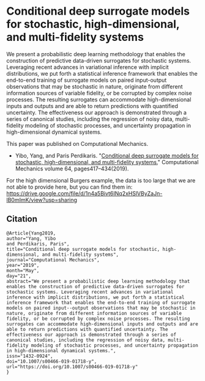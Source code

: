 # Conditional deep surrogate models for stochastic, high-dimensional, and multi-fidelity systems
We present a probabilistic deep learning methodology that enables the construction of predictive data-driven surrogates for stochastic systems. Leveraging recent advances in variational inference with implicit distributions, we put forth a statistical inference framework that enables the end-to-end training of surrogate models on paired input-output observations that may be stochastic in nature, originate from different information sources of variable fidelity, or be corrupted by complex noise processes. The resulting surrogates can accommodate high-dimensional inputs and outputs and are able to return predictions with quantified uncertainty. The effectiveness our approach is demonstrated through a series of canonical studies, including the regression of noisy data, multi-fidelity modeling of stochastic processes, and uncertainty propagation in high-dimensional dynamical systems.

This paper was published on Computational Mechanics.

- Yibo, Yang, and Paris Perdikaris. "[Conditional deep surrogate models for stochastic, high-dimensional, and multi-fidelity systems.](https://link.springer.com/article/10.1007/s00466-019-01718-y)" Computational Mechanics volume 64, pages417–434(2019).

For the high dimensional Burgers example, the data is too large that we are not able to provide here, but you can find them in: https://drive.google.com/file/d/1n4a5Bivt6INq2xHSlVByZaJn-lB0mImK/view?usp=sharing


## Citation
```
@Article{Yang2019,
author="Yang, Yibo
and Perdikaris, Paris",
title="Conditional deep surrogate models for stochastic, high-dimensional, and multi-fidelity systems",
journal="Computational Mechanics",
year="2019",
month="May",
day="21",
abstract="We present a probabilistic deep learning methodology that enables the construction of predictive data-driven surrogates for stochastic systems. Leveraging recent advances in variational inference with implicit distributions, we put forth a statistical inference framework that enables the end-to-end training of surrogate models on paired input--output observations that may be stochastic in nature, originate from different information sources of variable fidelity, or be corrupted by complex noise processes. The resulting surrogates can accommodate high-dimensional inputs and outputs and are able to return predictions with quantified uncertainty. The effectiveness our approach is demonstrated through a series of canonical studies, including the regression of noisy data, multi-fidelity modeling of stochastic processes, and uncertainty propagation in high-dimensional dynamical systems.",
issn="1432-0924",
doi="10.1007/s00466-019-01718-y",
url="https://doi.org/10.1007/s00466-019-01718-y"
}

```
